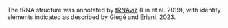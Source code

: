 


The tRNA structure was annotated by [tRNAviz](http://trna.ucsc.edu/tRNAviz/summary/) (Lin et al. 2019), with identity elements indicated as described by Giegé and Eriani, 2023.

